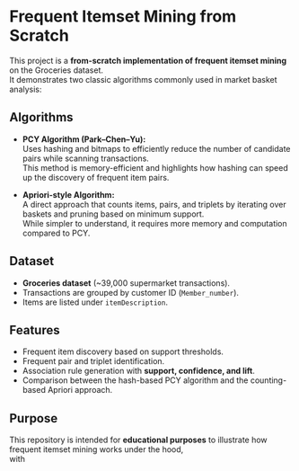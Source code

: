 # Frequent Itemset Mining from Scratch

This project is a **from-scratch implementation of frequent itemset mining** on the Groceries dataset.  
It demonstrates two classic algorithms commonly used in market basket analysis:

## Algorithms

- **PCY Algorithm (Park–Chen–Yu):**  
  Uses hashing and bitmaps to efficiently reduce the number of candidate pairs while scanning transactions.  
  This method is memory-efficient and highlights how hashing can speed up the discovery of frequent item pairs.

- **Apriori-style Algorithm:**  
  A direct approach that counts items, pairs, and triplets by iterating over baskets and pruning based on minimum support.  
  While simpler to understand, it requires more memory and computation compared to PCY.

## Dataset

- **Groceries dataset** (~39,000 supermarket transactions).  
- Transactions are grouped by customer ID (`Member_number`).  
- Items are listed under `itemDescription`.  

## Features

- Frequent item discovery based on support thresholds.  
- Frequent pair and triplet identification.  
- Association rule generation with **support, confidence, and lift**.  
- Comparison between the hash-based PCY algorithm and the counting-based Apriori approach.  

## Purpose

This repository is intended for **educational purposes** to illustrate how frequent itemset mining works under the hood,  
with


